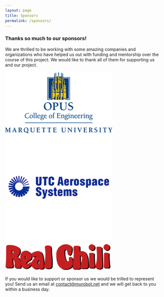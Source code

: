 ```yaml
---
layout: page
title: Sponsors
permalink: /sponsors/
---
```

### Thanks so much to our sponsors!

We are thrilled to be working with some amazing companies and organizations who have helped us out with funding and mentorship over the course of this project. We would like to thank all of them for supporting us and our project.

<div class="grid">
  
<img class="grid-image" alt="Marquette Opus College of Engineering" src="/images/coe.png" width="350"/>

<img class="grid-image" alt="UTC Aerospace systems" src="/images/utc.jpg" width="350"/>

<img class="grid-image" alt="Real Chili" src="/images/chili.png" width="350" />

</div>



If you would like to support or sponsor us we would be trilled to represent you! Send us an email at [contact@murobot.net](mailto:contact@murobot.net) and we will get back to you within a business day.
